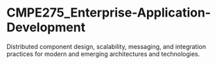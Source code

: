 # CMPE275_Enterprise-Application-Development
Distributed component design, scalability, messaging, and integration practices for modern and emerging architectures and technologies. 
